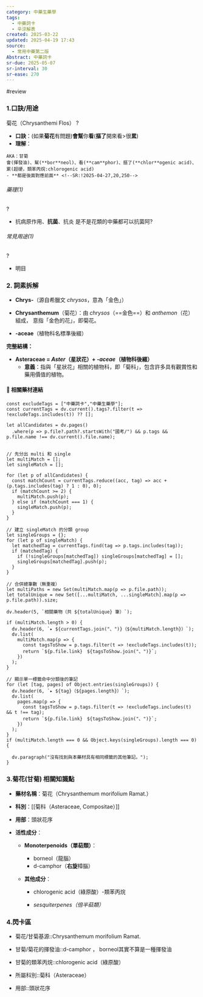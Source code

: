 ```yaml
---
category: 中藥生藥學
tags:
  - 中藥詞卡
  - 辛涼解表
created: 2025-03-22
updated: 2025-04-19 17:43
source:
  - 常用中藥第二版
Abstract: 中藥詞卡
sr-due: 2025-05-07
sr-interval: 30
sr-ease: 270
---
```

#review 

### 1.口訣/用途
菊花（Chrysanthemi Flos）
?
- **口訣**：(如果**菊花**有問題)**會幫**你**看**(**摳了**開來看>很**累**)
- **理解**：
> 
	AKA：甘菊
	會(揮發油)、幫(**bor**neol)、看(**cam**phor)、摳了(**chlor**ogenic acid)、
	累(超硬，類苯丙烷:chlorogenic acid)
	- **都是後面對應前面** <!--SR:!2025-04-27,20,250-->

###### 藥理(1)
?
- 抗病原作用、**抗菌**、抗炎
是不是花類的中藥都可以抗菌阿? <!--SR:!2025-04-12,5,230-->

###### 常見用途(1)
?
- 明目 <!--SR:!2025-04-11,15,290-->



### 2. 詞素拆解

- **Chrys-**（源自希臘文 *chrysos*，意為「金色」）

- **Chrysanthemum**（菊花）：由 *chrysos*（==金色==）和 *anthemon*（花）組成， 
  意指「金色的花」，即菊花。


- **-aceae**（植物科名標準後綴）

**完整結構：**

- **Asteraceae = *Aster*（星狀花）+ *-aceae*（植物科後綴）**
  - **意義**：指與「星狀花」相關的植物科，即「菊科」，包含許多具有觀賞性和藥用價值的植物。 



#### 📌 相關藥材連結


```dataviewjs
const excludeTags = ["中藥詞卡","中藥生藥學"];
const currentTags = dv.current().tags?.filter(t => !excludeTags.includes(t)) ?? [];

let allCandidates = dv.pages()
  .where(p => p.file?.path?.startsWith("國考/") && p.tags && p.file.name !== dv.current().file.name);


// 先分出 multi 和 single
let multiMatch = [];
let singleMatch = [];

for (let p of allCandidates) {
  const matchCount = currentTags.reduce((acc, tag) => acc + (p.tags.includes(tag) ? 1 : 0), 0);
  if (matchCount >= 2) {
    multiMatch.push(p);
  } else if (matchCount === 1) {
    singleMatch.push(p);
  }
}

// 建立 singleMatch 的分類 group
let singleGroups = {};
for (let p of singleMatch) {
  let matchedTag = currentTags.find(tag => p.tags.includes(tag));
  if (matchedTag) {
    if (!singleGroups[matchedTag]) singleGroups[matchedTag] = [];
    singleGroups[matchedTag].push(p);
  }
}

// 合併總筆數（無重複）
let multiPaths = new Set(multiMatch.map(p => p.file.path));
let totalUnique = new Set([...multiMatch, ...singleMatch].map(p => p.file.path)).size;

dv.header(5, `相關藥物（共 ${totalUnique} 筆）`);

if (multiMatch.length > 0) {
  dv.header(6, `▸ ${currentTags.join("、")}（${multiMatch.length}）`);
  dv.list(
    multiMatch.map(p => {
      const tagsToShow = p.tags.filter(t => !excludeTags.includes(t));
      return `${p.file.link}　${tagsToShow.join("、")}`;
    })
  );
}

// 顯示單一標籤命中分類後的筆記
for (let [tag, pages] of Object.entries(singleGroups)) {
  dv.header(6, `▸ ${tag}（${pages.length}）`);
  dv.list(
    pages.map(p => {
      const tagsToShow = p.tags.filter(t => !excludeTags.includes(t) && t !== tag);
      return `${p.file.link}　${tagsToShow.join("、")}`;
    })
  );
}
if (multiMatch.length === 0 && Object.keys(singleGroups).length === 0) {

  dv.paragraph("沒有找到與本藥材具有相同標籤的其他筆記。");
}

```


### 3.菊花(甘菊) 相關知識點
- **藥材名稱**：菊花（Chrysanthemum morifolium Ramat.）
- **科別**：[[菊科（Asteraceae, Compositae）]]
- **用部**：頭狀花序
- **活性成分**：

  - **Monoterpenoids（單萜類）**：
    - borneol（龍腦）
    - d-camphor（**右旋**樟腦）
    
  - **其他成分**：
    - chlorogenic acid（綠原酸）-類苯丙烷

    - *sesquiterpenes（倍半萜類）*



### 4.閃卡區

- 菊花/甘菊基源::Chrysanthemum morifolium Ramat. 

- 甘菊/菊花的揮發油::d-camphor ， borneol其實不算是一種揮發油 

- 甘菊的類苯丙烷::chlorogenic acid（綠原酸） 
- 所屬科別::菊科（Asteraceae） 
- 用部::頭狀花序 <!--SR:!2025-04-11,4,282-->